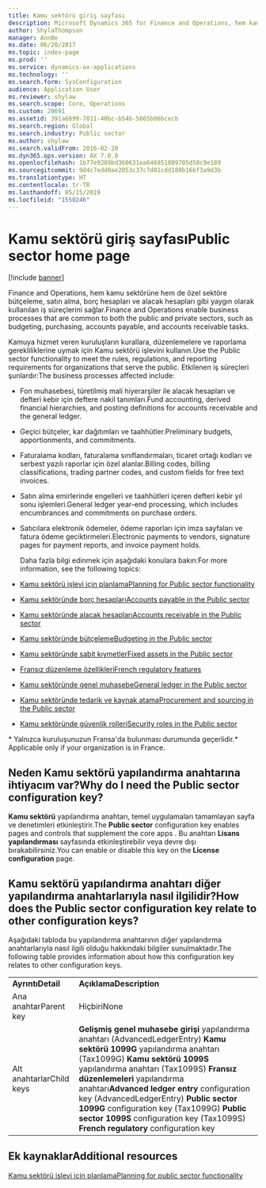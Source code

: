 ```yaml
---
title: Kamu sektörü giriş sayfası
description: Microsoft Dynamics 365 for Finance and Operations, hem kamu sektörüne hem de özel sektöre bütçeleme, satın alma, borç hesapları ve alacak hesapları gibi yaygın olarak kullanılan iş süreçlerini sağlar.
author: ShylaThompson
manager: AnnBe
ms.date: 06/20/2017
ms.topic: index-page
ms.prod: ''
ms.service: dynamics-ax-applications
ms.technology: ''
ms.search.form: SysConfiguration
audience: Application User
ms.reviewer: shylaw
ms.search.scope: Core, Operations
ms.custom: 20691
ms.assetid: 391a6899-7011-40bc-b54b-5665b06bcecb
ms.search.region: Global
ms.search.industry: Public sector
ms.author: shylaw
ms.search.validFrom: 2016-02-28
ms.dyn365.ops.version: AX 7.0.0
ms.openlocfilehash: 1b77e9289bd360631ea646951809705d58c9e189
ms.sourcegitcommit: 9d4c7edd0ae2053c37c7d81cdd180b16bf3a9d3b
ms.translationtype: HT
ms.contentlocale: tr-TR
ms.lasthandoff: 05/15/2019
ms.locfileid: "1550246"
---
```

# <a name="public-sector-home-page"></a><span data-ttu-id="2d0d6-103">Kamu sektörü giriş sayfası</span><span class="sxs-lookup"><span data-stu-id="2d0d6-103">Public sector home page</span></span>

[!include [banner](../includes/banner.md)]

<span data-ttu-id="2d0d6-104">Finance and Operations, hem kamu sektörüne hem de özel sektöre bütçeleme, satın alma, borç hesapları ve alacak hesapları gibi yaygın olarak kullanılan iş süreçlerini sağlar.</span><span class="sxs-lookup"><span data-stu-id="2d0d6-104">Finance and Operations enable business processes that are common to both the public and private sectors, such as budgeting, purchasing, accounts payable, and accounts receivable tasks.</span></span> 

<span data-ttu-id="2d0d6-105">Kamuya hizmet veren kuruluşların kurallara, düzenlemelere ve raporlama gerekliliklerine uymak için Kamu sektörü işlevini kullanın.</span><span class="sxs-lookup"><span data-stu-id="2d0d6-105">Use the Public sector functionality to meet the rules, regulations, and reporting requirements for organizations that serve the public.</span></span> <span data-ttu-id="2d0d6-106">Etkilenen iş süreçleri şunlardır:</span><span class="sxs-lookup"><span data-stu-id="2d0d6-106">The business processes affected include:</span></span> 

- <span data-ttu-id="2d0d6-107">Fon muhasebesi, türetilmiş mali hiyerarşiler ile alacak hesapları ve defteri kebir için deftere nakil tanımları.</span><span class="sxs-lookup"><span data-stu-id="2d0d6-107">Fund accounting, derived financial hierarchies, and posting definitions for accounts receivable and the general ledger.</span></span>
- <span data-ttu-id="2d0d6-108">Geçici bütçeler, kar dağıtımları ve taahhütler.</span><span class="sxs-lookup"><span data-stu-id="2d0d6-108">Preliminary budgets, apportionments, and commitments.</span></span>
- <span data-ttu-id="2d0d6-109">Faturalama kodları, faturalama sınıflandırmaları, ticaret ortağı kodları ve serbest yazılı raporlar için özel alanlar.</span><span class="sxs-lookup"><span data-stu-id="2d0d6-109">Billing codes, billing classifications, trading partner codes, and custom fields for free text invoices.</span></span>
- <span data-ttu-id="2d0d6-110">Satın alma emirlerinde engelleri ve taahhütleri içeren defteri kebir yıl sonu işlemleri.</span><span class="sxs-lookup"><span data-stu-id="2d0d6-110">General ledger year-end processing, which includes encumbrances and commitments on purchase orders.</span></span>
- <span data-ttu-id="2d0d6-111">Satıcılara elektronik ödemeler, ödeme raporları için imza sayfaları ve fatura ödeme geciktirmeleri.</span><span class="sxs-lookup"><span data-stu-id="2d0d6-111">Electronic payments to vendors, signature pages for payment reports, and invoice payment holds.</span></span>

  <span data-ttu-id="2d0d6-112">Daha fazla bilgi edinmek için aşağıdaki konulara bakın:</span><span class="sxs-lookup"><span data-stu-id="2d0d6-112">For more information, see the following topics:</span></span>

- [<span data-ttu-id="2d0d6-113">Kamu sektörü işlevi için planlama</span><span class="sxs-lookup"><span data-stu-id="2d0d6-113">Planning for Public sector functionality</span></span>](plan-public-sector-functionality.md)
- [<span data-ttu-id="2d0d6-114">Kamu sektöründe borç hesapları</span><span class="sxs-lookup"><span data-stu-id="2d0d6-114">Accounts payable in the Public sector</span></span>](accounts-payable-public-sector.md)
- [<span data-ttu-id="2d0d6-115">Kamu sektöründe alacak hesapları</span><span class="sxs-lookup"><span data-stu-id="2d0d6-115">Accounts receivable in the Public sector</span></span>](accounts-receivable-public-sector.md)
- [<span data-ttu-id="2d0d6-116">Kamu sektöründe bütçeleme</span><span class="sxs-lookup"><span data-stu-id="2d0d6-116">Budgeting in the Public sector</span></span>](budgeting-public-sector.md)
- [<span data-ttu-id="2d0d6-117">Kamu sektöründe sabit kıymetler</span><span class="sxs-lookup"><span data-stu-id="2d0d6-117">Fixed assets in the Public sector</span></span>](fixed-asset-public-sector.md)
- [<span data-ttu-id="2d0d6-118">Fransız düzenleme özellikleri</span><span class="sxs-lookup"><span data-stu-id="2d0d6-118">French regulatory features</span></span>](../localizations/emea-fra-public-sector-accounting.md)
- [<span data-ttu-id="2d0d6-119">Kamu sektöründe genel muhasebe</span><span class="sxs-lookup"><span data-stu-id="2d0d6-119">General ledger in the Public sector</span></span>](general-ledger-public-sector.md)
- [<span data-ttu-id="2d0d6-120">Kamu sektöründe tedarik ve kaynak atama</span><span class="sxs-lookup"><span data-stu-id="2d0d6-120">Procurement and sourcing in the Public sector</span></span>](procurement-sourcing-public-sector.md)
- [<span data-ttu-id="2d0d6-121">Kamu sektöründe güvenlik rolleri</span><span class="sxs-lookup"><span data-stu-id="2d0d6-121">Security roles in the Public sector</span></span>](security-roles-public-sector.md)

<span data-ttu-id="2d0d6-122">\* Yalnızca kuruluşunuzun Fransa'da bulunması durumunda geçerlidir.</span><span class="sxs-lookup"><span data-stu-id="2d0d6-122">\* Applicable only if your organization is in France.</span></span>

## <a name="why-do-i-need-the-public-sector-configuration-key"></a><span data-ttu-id="2d0d6-123">Neden Kamu sektörü yapılandırma anahtarına ihtiyacım var?</span><span class="sxs-lookup"><span data-stu-id="2d0d6-123">Why do I need the Public sector configuration key?</span></span>
<span data-ttu-id="2d0d6-124">**Kamu sektörü** yapılandırma anahtarı, temel uygulamaları tamamlayan sayfa ve denetimleri etkinleştirir.</span><span class="sxs-lookup"><span data-stu-id="2d0d6-124">The **Public sector** configuration key enables pages and controls that supplement the core apps .</span></span> <span data-ttu-id="2d0d6-125">Bu anahtarı **Lisans yapılandırması** sayfasında etkinleştirebilir veya devre dışı bırakabilirsiniz.</span><span class="sxs-lookup"><span data-stu-id="2d0d6-125">You can enable or disable this key on the **License configuration** page.</span></span>

## <a name="how-does-the-public-sector-configuration-key-relate-to-other-configuration-keys"></a><span data-ttu-id="2d0d6-126">Kamu sektörü yapılandırma anahtarı diğer yapılandırma anahtarlarıyla nasıl ilgilidir?</span><span class="sxs-lookup"><span data-stu-id="2d0d6-126">How does the Public sector configuration key relate to other configuration keys?</span></span>
<span data-ttu-id="2d0d6-127">Aşağıdaki tabloda bu yapılandırma anahtarının diğer yapılandırma anahtarlarıyla nasıl ilgili olduğu hakkındaki bilgiler sunulmaktadır.</span><span class="sxs-lookup"><span data-stu-id="2d0d6-127">The following table provides information about how this configuration key relates to other configuration keys.</span></span>

|            |                                                                                                                                                                                                                     |
|------------|---------------------------------------------------------------------------------------------------------------------------------------------------------------------------------------------------------------------|
| <span data-ttu-id="2d0d6-128">**Ayrıntı**</span><span class="sxs-lookup"><span data-stu-id="2d0d6-128">**Detail**</span></span> | <span data-ttu-id="2d0d6-129">**Açıklama**</span><span class="sxs-lookup"><span data-stu-id="2d0d6-129">**Description**</span></span>                                                                                                                                                                                                     |
| <span data-ttu-id="2d0d6-130">Ana anahtar</span><span class="sxs-lookup"><span data-stu-id="2d0d6-130">Parent key</span></span> | <span data-ttu-id="2d0d6-131">Hiçbiri</span><span class="sxs-lookup"><span data-stu-id="2d0d6-131">None</span></span>                                                                                                                                                                                                                |
| <span data-ttu-id="2d0d6-132">Alt anahtarlar</span><span class="sxs-lookup"><span data-stu-id="2d0d6-132">Child keys</span></span> | <span data-ttu-id="2d0d6-133">**Gelişmiş genel muhasebe girişi** yapılandırma anahtarı (AdvancedLedgerEntry) **Kamu sektörü 1099G** yapılandırma anahtarı (Tax1099G) **Kamu sektörü 1099S** yapılandırma anahtarı (Tax1099S) **Fransız düzenlemeleri** yapılandırma anahtarı</span><span class="sxs-lookup"><span data-stu-id="2d0d6-133">**Advanced ledger entry** configuration key (AdvancedLedgerEntry) **Public sector 1099G** configuration key (Tax1099G) **Public sector 1099S** configuration key (Tax1099S) **French regulatory** configuration key</span></span> |


<a name="additional-resources"></a><span data-ttu-id="2d0d6-134">Ek kaynaklar</span><span class="sxs-lookup"><span data-stu-id="2d0d6-134">Additional resources</span></span>
--------

[<span data-ttu-id="2d0d6-135">Kamu sektörü işlevi için planlama</span><span class="sxs-lookup"><span data-stu-id="2d0d6-135">Planning for public sector functionality</span></span>](plan-public-sector-functionality.md)



